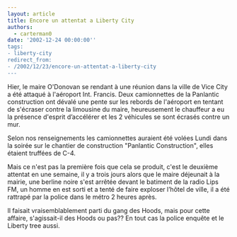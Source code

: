 ```yaml
---
layout: article
title: Encore un attentat a Liberty City
authors:
  - carterman0
date: '2002-12-24 00:00:00''
tags:
- liberty-city
redirect_from:
- /2002/12/23/encore-un-attentat-a-liberty-city
---
```


Hier, le maire O'Donovan se rendant à une réunion dans la ville de Vice City a été attaqué à l'aéroport Int. Francis. Deux camionnettes de la Panlantic construction ont dévalé une pente sur les rebords de l'aéroport en tentant de s'écraser contre la limousine du maire, heureusement le chauffeur a eu la présence d'esprit d’accélérer et les 2 véhicules se sont écrasés contre un mur.

Selon nos renseignements les camionnettes auraient été volées Lundi dans la soirée sur le chantier de construction "Panlantic Construction", elles étaient truffées de C-4.

Mais ce n'est pas la première fois que cela se produit, c'est le deuxième attentat en une semaine, il y a trois jours alors que le maire déjeunait à la mairie, une berline noire s'est arrêtée devant le batiment de la radio Lips FM, un homme en est sorti et a tenté de faire exploser l’hôtel de ville, il a été rattrapé par la police dans le métro 2 heures après.

Il faisait vraisemblablement parti du gang des Hoods, mais pour cette affaire, s'agissait-il des Hoods ou pas?? En tout cas la police enquête et le Liberty tree aussi.